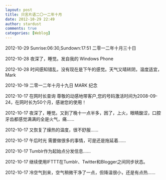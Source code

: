 ```yaml
---
layout: post
title: 只言片语二〇一二年十月
date: 2012-10-29 22:49
author: stardust
comments: true
categories: [Weblog]
---
```

2012-10-29 Sunrise:06:30,Sundown:17:51 二零一二年十月三十日

2012-10-28 夜深了，睡觉。发自我的 Windows Phone

2012-10-28 时间感知错乱，没有现在是下午的感觉。天气又晴转阴，温度适宜，Mark

2012-10-19 二零一二年十月十九日 MARK 纪念 

2012-10-17 在网时长查询 尊敬的动感地带客户,您的号码激活时间为2008-09-24，在网时长为50个月，感谢您的使用！

2012-10-17 夜深了，睡觉。又到了晚十一点半多，困了，上火，眼睛酸涩，口腔牙齿都感觉满满的全是火气，痛……

2012-10-17 又恢复了燥热的温度，很不舒服……

2012-10-17 午后时光 需要做很多的事情，可是还是拖延着……

2012-10-17 Tumblr作为起始点分发信息……

2012-10-17 继续使用IFTTT在Tumblr、Twitter和Blogger之间同步状态。

2012-10-17 冷空气到来，空气稍微干净了一点，但降温很小，还是有点热……
